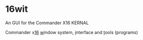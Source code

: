 # 16wit
An GUI for the Commander X16 KERNAL

Commander x<u>16</u> <u>w</u>indow system, <u>i</u>nterface and <u>t</u>ools (programs)
